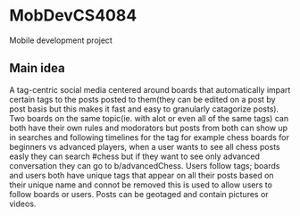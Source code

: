 # MobDevCS4084
Mobile development project

## Main idea
A tag-centric social media centered around boards that automatically impart certain tags to the posts posted to them(they can be edited on a post by post basis but this makes it fast and easy to granularly catagorize posts). Two boards on the same topic(ie. with alot or even all of the same tags) can both have their own rules and modorators but posts from both can show up in searches and following timelines for the tag for example chess boards for beginners vs advanced players, when a user wants to see all chess posts easly they can search #chess but if they want to see only advanced conversation they can go to b/advancedChess.
Users follow tags; boards and users both have unique tags that appear on all their posts based on their unique name and connot be removed this is used to allow users to follow boards or users.
Posts can be geotaged and contain pictures or videos. 
